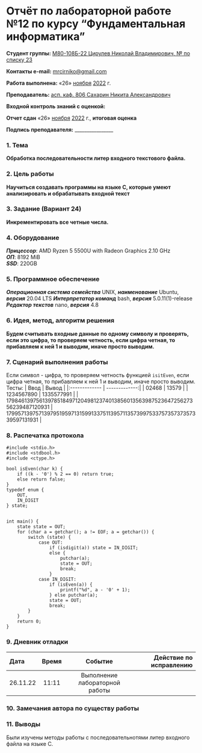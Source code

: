 # Отчёт по лабораторной работе №12 по курсу “Фундаментальная информатика”

<b>Студент группы:</b> <ins>М80-108Б-22 Цирулев Николай Владимирович, № по списку 23</ins> 

<b>Контакты e-mail:</b> <ins>mrcirniko@gmail.com</ins>

<b>Работа выполнена:</b> «26» <ins>ноября</ins> <ins>2022</ins> г.

<b>Преподаватель:</b> <ins>асп. каф. 806 Сахарин Никита Александрович</ins>

<b>Входной контроль знаний с оценкой:</b> <ins> </ins>

<b>Отчет сдан</b> «26» <ins>ноября</ins> <ins>2022</ins> г., <b>итоговая оценка</b> <ins> </ins>

<b>Подпись преподавателя:</b> ________________

### 1. Тема
__Обработка последовательности литер входного текстового файла.__

### 2. Цель работы
__Научиться создавать программы на языке С, которые умеют анализировать и обрабатывать входной текст__

### 3. Задание (Вариант 24)
__Инкрементировать все четные числа.__

### 4. Оборудование
___Прицессор___: AMD Ryzen 5 5500U with Radeon Graphics 2.10 GHz \
___ОП___: 8192 MiB \
___SSD___: 220GB

### 5. Программное обеспечение
___Операционная система семейства___ UNIX, ___наименование___ Ubuntu, ___версия___  20.04 LTS
___Интерпретатор команд___ bash, ___версия___ 5.0.11(1)-release
___Редактор текстов___ nano, ___версия___ 4.8

### 6. Идея, метод, алгоритм решения
__Будем считывать входные данные по одному символу и проверять, если это цифра, то проверяем четность, если цифра четная, то прибавляем к ней 1 и выводим, иначе просто выводим.__

### 7. Сценарий выполнения работы
Если символ - цифра, то проверяем четность функцией ```isitEven```, если цифра четная, то прибавляем к ней 1 и выводим, иначе просто выводим.
Тесты: 
|  Ввод  | Вывод |
|:------------- | -------------:|
| 02468 | 13579 |
| 1234567890 | 1335577991 |
| 179846139756139785184971204981237401385601356398752364725627356239487120931 | 179957139757139795195971315991337511395711357399753375735737357339597131931 |

### 8. Распечатка протокола
```
#include <stdio.h>
#include <stdbool.h>
#include <ctype.h>

bool isEven(char k) {
    if ((k - '0') % 2 == 0) return true;
    else return false;
}
typedef enum {
    OUT,
    IN_DIGIT
} state;


int main() {
    state state = OUT;
    for (char a = getchar(); a != EOF; a = getchar()) {
        switch (state) {
            case OUT:
                if (isdigit(a)) state = IN_DIGIT;
                else {
                    putchar(a);
                    state = OUT;
                    break;
                }
            case IN_DIGIT:
                if (isEven(a)) {
                    printf("%d", a - '0' + 1);
                } else putchar(a);
                state = OUT;
                break;
        }
    }
    return 0;
}
```
### 9. Дневник отладки

|  Дата    | Время | Событие  | Действие по исправлению |
|:------------- |:---------------:|:---------------:| -------------:|
| 26.11.22 | 11:11 | Выполнение лабораторной работы | |

### 10. Замечания автора по существу работы

### 11. Выводы
Были изучены методы работы с последовательнотями литер входного файла на языке С.

